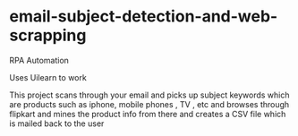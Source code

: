 # email-subject-detection-and-web-scrapping
RPA Automation

Uses Uilearn to work

This project scans through your email and picks up subject keywords which are products such as iphone, mobile phones , TV , etc and browses through flipkart and mines the product info from there and creates a CSV file which is mailed back to the user
